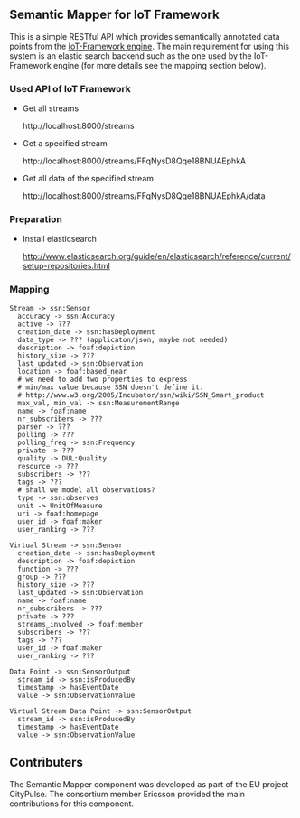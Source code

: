 ## Semantic Mapper for IoT Framework

This is a simple RESTful API which provides semantically annotated data points from the [IoT-Framework engine](https://github.com/EricssonResearch/iot-framework-engine). The main requirement for using this system is an elastic search backend such as the one used by the IoT-Framework engine (for more details see the mapping section below).

### Used API of IoT Framework

* Get all streams

  http://localhost:8000/streams

* Get a specified stream

  http://localhost:8000/streams/FFqNysD8Qqe18BNUAEphkA

* Get all data of the specified stream

  http://localhost:8000/streams/FFqNysD8Qqe18BNUAEphkA/data


### Preparation

* Install elasticsearch

  http://www.elasticsearch.org/guide/en/elasticsearch/reference/current/setup-repositories.html

### Mapping

```
Stream -> ssn:Sensor
  accuracy -> ssn:Accuracy
  active -> ???
  creation_date -> ssn:hasDeployment
  data_type -> ??? (applicaton/json, maybe not needed)
  description -> foaf:depiction
  history_size -> ???
  last_updated -> ssn:Observation
  location -> foaf:based_near
  # we need to add two properties to express
  # min/max value because SSN doesn't define it.
  # http://www.w3.org/2005/Incubator/ssn/wiki/SSN_Smart_product
  max_val, min_val -> ssn:MeasurementRange  
  name -> foaf:name
  nr_subscribers -> ???
  parser -> ???
  polling -> ???
  polling_freq -> ssn:Frequency
  private -> ???
  quality -> DUL:Quality
  resource -> ???
  subscribers -> ???
  tags -> ???
  # shall we model all observations?
  type -> ssn:observes
  unit -> UnitOfMeasure
  uri -> foaf:homepage
  user_id -> foaf:maker
  user_ranking -> ???
```

```
Virtual Stream -> ssn:Sensor
  creation_date -> ssn:hasDeployment
  description -> foaf:depiction
  function -> ???
  group -> ???
  history_size -> ???
  last_updated -> ssn:Observation
  name -> foaf:name
  nr_subscribers -> ???
  private -> ???
  streams_involved -> foaf:member
  subscribers -> ???
  tags -> ???
  user_id -> foaf:maker
  user_ranking -> ???
```

```
Data Point -> ssn:SensorOutput
  stream_id -> ssn:isProducedBy
  timestamp -> hasEventDate
  value -> ssn:ObservationValue
```

```
Virtual Stream Data Point -> ssn:SensorOutput
  stream_id -> ssn:isProducedBy
  timestamp -> hasEventDate
  value -> ssn:ObservationValue
```
## Contributers
The Semantic Mapper component was developed as part of the EU project CityPulse. The consortium member Ericsson provided the main contributions for this component.
